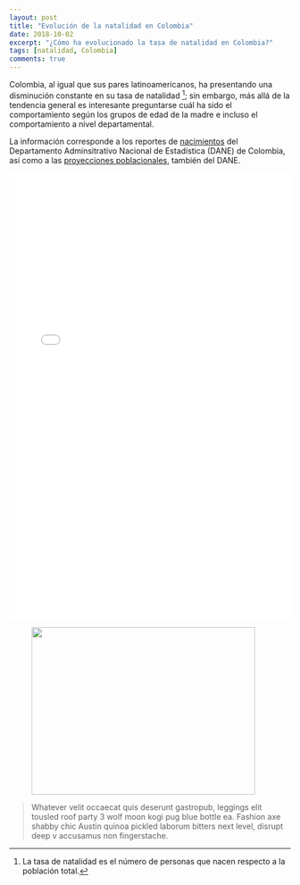 ```yaml
---
layout: post
title: "Evolución de la natalidad en Colombia"
date: 2018-10-02
excerpt: "¿Cómo ha evolucionado la tasa de natalidad en Colombia?"
tags: [natalidad, Colombia]
comments: true
---
```


Colombia, al igual que sus pares latinoamericanos, ha presentando una disminución constante en su tasa de natalidad [^1]; sin embargo, más allá de la tendencia general es interesante preguntarse cuál ha sido el comportamiento según los grupos de edad de la madre e incluso el comportamiento a nivel departamental.

[^1]: La tasa de natalidad es el número de personas que nacen respecto a la población total.

La información corresponde a los reportes de [nacimientos](https://www.dane.gov.co/index.php/estadisticas-por-tema/salud/nacimientos-y-defunciones/nacimientos) del Departamento Adminsitrativo Nacional de Estadística (DANE) de Colombia, así como a las [proyecciones poblacionales](https://www.dane.gov.co/index.php/estadisticas-por-tema/demografia-y-poblacion/proyecciones-de-poblacion), también del DANE.

<center><iframe width="100%" height="800" frameborder="0" scrolling="no" src="//plot.ly/~MFAN_SX/1.embed"></iframe></center>

<figure>
	<a href="https://raw.githubusercontent.com/Felipe1990/personalblog/master/assets/img/post_2/pleb_firstround_1.jpg"><img src="https://raw.githubusercontent.com/Felipe1990/personalblog/master/assets/img/post_natalidad/nacimientos_depto.gif" width="400" height="300" align="middle"></a>
</figure>

> Whatever velit occaecat quis deserunt gastropub, leggings elit tousled roof party 3 wolf moon kogi pug blue bottle ea. Fashion axe shabby chic Austin quinoa pickled laborum bitters next level, disrupt deep v accusamus non fingerstache.
